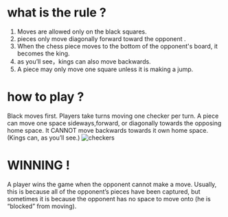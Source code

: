 # what is the rule ?
1. Moves are allowed only on the black squares.
2. pieces only move diagonally forward toward the opponent .
3. When the chess piece moves to the bottom of the opponent's board, it becomes the king.
4. as you’ll see，kings can also move backwards.
5. A piece may only move one square unless it is making a jump.
# how to play ?
Black moves first. Players take turns moving one checker per turn. A piece can move one space sideways,forward, or diagonally towards the opposing home space. It CANNOT move backwards towards it own home space. (Kings can, as you’ll see.)
![checkers](https://i.loli.net/2021/05/18/KXzCV2id3oAZbI7.png)
# WINNING !
A player wins the game when the opponent cannot make a move. Usually, this is because all of the opponent’s pieces have been captured, but sometimes it is because the opponent has no space to move onto (he is “blocked” from moving).
